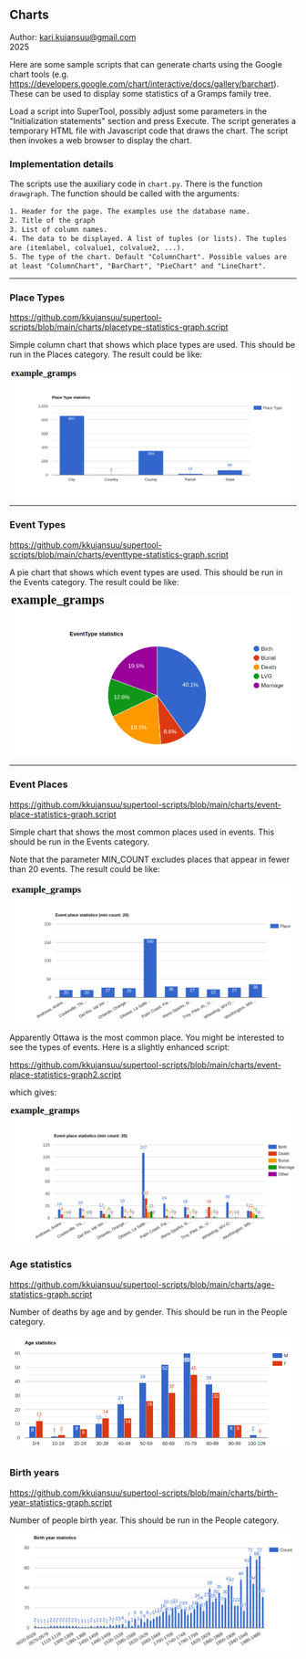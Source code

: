 Charts
------

Author: kari.kujansuu@gmail.com<br>
2025

Here are some sample scripts that can generate charts using the Google chart tools (e.g. https://developers.google.com/chart/interactive/docs/gallery/barchart). These can be used to display some statistics of a Gramps family tree.

Load a script into SuperTool, possibly adjust some parameters in the "Initialization statements" section and press Execute. The script generates a temporary HTML file with Javascript code that draws the chart. The script then invokes a web browser to display the chart. 

### Implementation details

The scripts use the auxiliary code in <code>chart.py</code>. There is the function <code>drawgraph</code>. The function should be called with the arguments:

    1. Header for the page. The examples use the database name.
    2. Title of the graph
    3. List of column names.
    4. The data to be displayed. A list of tuples (or lists). The tuples are (itemlabel, colvalue1, colvalue2, ...).
    5. The type of the chart. Default "ColumnChart". Possible values are at least "ColumnChart", "BarChart", "PieChart" and "LineChart".

***

### Place Types

https://github.com/kkujansuu/supertool-scripts/blob/main/charts/placetype-statistics-graph.script

Simple column chart that shows which place types are used. This should be run in the Places category. The result could be like:

![Charts](images/placetype-statistics-graph.png)

***

### Event Types

https://github.com/kkujansuu/supertool-scripts/blob/main/charts/eventtype-statistics-graph.script

A pie chart that shows which event types are used. This should be run in the Events category. The result could be like:

![Charts](images/eventtype-statistics-graph.png)

***

### Event Places

https://github.com/kkujansuu/supertool-scripts/blob/main/charts/event-place-statistics-graph.script

Simple chart that shows the most common places used in events. This should be run in the Events category.

Note that the parameter MIN_COUNT excludes places
that appear in fewer than 20 events. The result could be like:

![Charts](images/event-place-statistics-graph.png)

Apparently Ottawa is the most common place. You might be interested to see the types of events. Here is a slightly
enhanced script:

https://github.com/kkujansuu/supertool-scripts/blob/main/charts/event-place-statistics-graph2.script

which gives:

![Charts](images/event-place-statistics-graph2.png)


### Age statistics

https://github.com/kkujansuu/supertool-scripts/blob/main/charts/age-statistics-graph.script

Number of deaths by age and by gender. This should be run in the People category.

![Charts](images/age-statistics.png)

### Birth years

https://github.com/kkujansuu/supertool-scripts/blob/main/charts/birth-year-statistics-graph.script

Number of people birth year. This should be run in the People category.

![Charts](images/birth-year-statistics.png)

